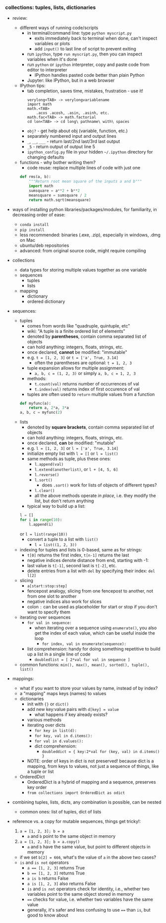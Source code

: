 ### collections: tuples, lists, dictionaries

- review:
    - different ways of running code/scripts
        - in terminal/command line: type `python myscript.py`
            - exits immediately back to terminal when done, can't inspect variables or plots
            - add `input()` to last line of script to prevent exiting
        - run `ipython`, type `run myscript.py`, then you can inspect variables when it's done
        - run `python` or `ipython` interpreter, copy and paste code from editor to interpreter
            - IPython handles pasted code better than plain Python
        - Jupyter: like IPython, but in a web browser
    - IPython tips:
        - tab completion, saves time, mistakes, frustration - use it!
            ```
            verylong<TAB> -> verylongvariablename
            import math
            math.<TAB>
                .acos .acosh, .asin, .asinh, etc.
            math.fac<TAB> -> math.factorial
            cd lon<TAB> -> cd long\ pathname\ with\ spaces
            ````
        - `obj?` - get help about obj (variable, function, etc.)
        - separately numbered input and output lines
        - `_`, `__`, `___` - return last/2nd last/3rd last output
        - `_5` - return output of output line 5
        - `ipython_config.py` file in your hidden `~/.ipython` directory for changing defaults
    - functions - why bother writing them?
        - code reuse: replace multiple lines of code with just one
        ```python
        def rms(a, b):
            """Return root mean square of the inputs a and b"""
            import math
            sumsquare = a**2 + b**2
            meansquare = sumsquare / 2
            return math.sqrt(meansquare)
        ````

- ways of installing python libraries/packages/modules, for familiarity, in decreasing order of ease:
    - `conda install`
    - `pip install`
    - less recommended: binaries (.exe, .zip), especially in windows, .dmg on Mac
    - ubuntu/deb repositories
    - advanced: from original source code, might require compiling

- collections
    - data types for storing multiple values together as one variable
    - sequences
        - tuples
        - lists
    - mapping
        - dictionary
        - ordered dictionary

- sequences:
    - tuples
        - comes from words like "quadruple, quintuple, etc"
        - wiki: "A tuple is a finite ordered list of elements"
        - denoted by **parentheses**, contain comma separated list of objects
        - can hold anything: integers, floats, strings, etc.
        - once declared, **cannot** be modified: "immutable"
        - e.g. `t = [1, 2, 3]` or `t = ['a', True, 3.14]`
            - often the parentheses are optional: `t = 1, 2, 3`
        - tuple expansion allows for multiple assignment:
            - `a, b, c = (1, 2, 3)` or simply `a, b, c = 1, 2, 3`
        - methods:
            - `t.count(val)` returns number of occurrences of val
            - `t.index(val)` returns index of first occurence of val
        - tuples are often used to `return` multiple values from a function
        ```python
        def myfunc(a):
            return a, 2*a, 3*a
        a, b, c = myfunc(2)
        ````
    - lists
        - denoted by **square brackets**, contain comma separated list of objects
        - can hold anything: integers, floats, strings, etc.
        - once declared, **can** be modified: "mutable"
        - e.g. `l = [1, 2, 3]` or `l = ['a', True, 3.14]`
        - initialize empty list with `l = []` or `l = list()`
        - same methods as tuple, plus these ones:
            - `l.append(val)`
            - `l.extend(anotherlist)`, or `l + [4, 5, 6]`
            - `l.reverse()`
            - `l.sort()`
                - does `.sort()` work for lists of objects of different types?
            - `l.clear()`
            - all the above methods operate *in place*, i.e. they modify the list, but don't return anything
        - typical way to build up a list:
        ```python
        l = []
        for i in range(10):
            l.append(i)
        ````
        or ```l = list(range(10))```
        - convert a tuple to a list with `list()`
            - `l = list((1, 2, 3))`
    - indexing for tuples and lists is 0-based, same as for strings:
        - `t[0]` returns the first index, `t[n-1]` returns the last
        - negative indices denote distance from end, starting with -1:
        - last value is `t[-1]`, second last is `t[-2]`, etc.
        - delete entries from a list with `del` by specifying their index: `del l[2]`
    - slicing
        - `a[start:stop:step]`
        - fencepost analogy, slicing from one fencepost to another, not from one slot to
        another
        - negative indices also work for slices
        - colon `:` can be used as placeholder for start or stop if you don't want to specify them
    - iterating over sequences
        - `for val in sequence:`
            - when iterating over a sequence using `enumerate()`, you also get the index of each value, which can be useful inside the loop
                - `for index, val in enumerate(sequence):`
        - list comprehension: handy for doing something repetitive to build up a list in a single line of code
            - `doubledlist = [ 2*val for val in sequence ]`
    - common functions: `min(), max(), mean(), sorted(), tuple(), list()`

- mappings:
    - what if you want to store your values by name, instead of by index?
    - a "mapping" maps keys (names) to values
    - dictionaries
        - init with `{}` or `dict()`
        - add new key:value pairs with `d[key] = value`
            - what happens if key already exists?
        - various methods
        - iterating over dicts
            - `for key in list(d):`
            - `for key, val in d.items():`
            - `for val in d.values():`
            - dict comprehension:
                - `doubleddict = { key:2*val for (key, val) in d.items() }`
        - NOTE: order of keys in dict is not preserved! because dict is a mapping, from keys to values, not just a sequence of things, like a tuple or list
    - OrderedDict
        - OrderedDict is a hybrid of mapping and a sequence, preserves key order
        - `from collections import OrderedDict as odict`

- combining tuples, lists, dicts, any combination is possible, can be nested
    - common ones: list of tuples, dict of lists

- reference vs. a copy for mutable sequences, things get tricky!:
    1. `a = [1, 2, 3]; b = a`
        - `a` and `b` point to the same object in memory
    2. `a = [1, 2, 3]; b = a.copy()`
        - `a` and `b` have the same value, but point to different objects in memory
    - if we set `b[2] = 666`, what's the value of `a` in the above two cases?
    - `is` and `is not` operators
        - `a == [1, 2, 3]` returns True
        - `b == [1, 2, 3]` returns True
        - `a is b` returns False
        - `a is [1, 2, 3]` also returns False
        - `is` and `is not` operators check for identity, i.e., whether two variables point to the same object stored in memory
        - `==` checks for value, i.e. whether two variables have the same value
        - generally, it's safer and less confusing to use `==` than `is`, but good to know about
